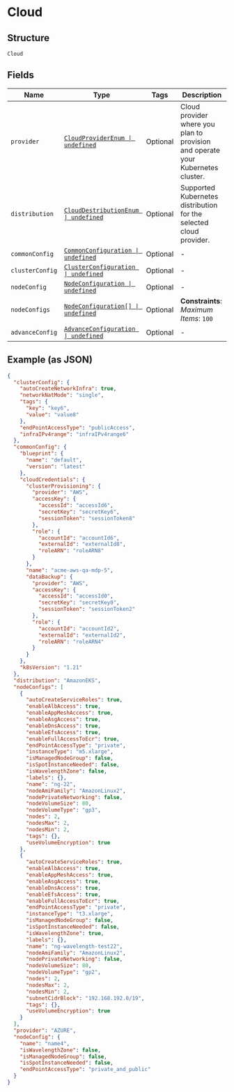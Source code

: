 
# Cloud

## Structure

`Cloud`

## Fields

| Name | Type | Tags | Description |
|  --- | --- | --- | --- |
| `provider` | [`CloudProviderEnum \| undefined`](../../doc/models/cloud-provider-enum.md) | Optional | Cloud provider where you plan to provision and operate your Kubernetes cluster. |
| `distribution` | [`CloudDestributionEnum \| undefined`](../../doc/models/cloud-destribution-enum.md) | Optional | Supported Kubernetes distribution for the selected cloud provider. |
| `commonConfig` | [`CommonConfiguration \| undefined`](../../doc/models/common-configuration.md) | Optional | - |
| `clusterConfig` | [`ClusterConfiguration \| undefined`](../../doc/models/cluster-configuration.md) | Optional | - |
| `nodeConfig` | [`NodeConfiguration \| undefined`](../../doc/models/node-configuration.md) | Optional | - |
| `nodeConfigs` | [`NodeConfiguration[] \| undefined`](../../doc/models/node-configuration.md) | Optional | **Constraints**: *Maximum Items*: `100` |
| `advanceConfig` | [`AdvanceConfiguration \| undefined`](../../doc/models/advance-configuration.md) | Optional | - |

## Example (as JSON)

```json
{
  "clusterConfig": {
    "autoCreateNetworkInfra": true,
    "networkNatMode": "single",
    "tags": {
      "key": "key6",
      "value": "value8"
    },
    "endPointAccessType": "publicAccess",
    "infraIPv4range": "infraIPv4range6"
  },
  "commonConfig": {
    "blueprint": {
      "name": "default",
      "version": "latest"
    },
    "cloudCredentials": {
      "clusterProvisioning": {
        "provider": "AWS",
        "accessKey": {
          "accessId": "accessId6",
          "secretKey": "secretKey6",
          "sessionToken": "sessionToken8"
        },
        "role": {
          "accountId": "accountId6",
          "externalId": "externalId8",
          "roleARN": "roleARN8"
        }
      },
      "name": "acme-aws-qa-mdp-5",
      "dataBackup": {
        "provider": "AWS",
        "accessKey": {
          "accessId": "accessId0",
          "secretKey": "secretKey0",
          "sessionToken": "sessionToken2"
        },
        "role": {
          "accountId": "accountId2",
          "externalId": "externalId2",
          "roleARN": "roleARN4"
        }
      }
    },
    "k8sVersion": "1.21"
  },
  "distribution": "AmazonEKS",
  "nodeConfigs": [
    {
      "autoCreateServiceRoles": true,
      "enableAlbAccess": true,
      "enableAppMeshAccess": true,
      "enableAsgAccess": true,
      "enableDnsAccess": true,
      "enableEfsAccess": true,
      "enableFullAccessToEcr": true,
      "endPointAccessType": "private",
      "instanceType": "m5.xlarge",
      "isManagedNodeGroup": false,
      "isSpotInstanceNeeded": false,
      "isWavelengthZone": false,
      "labels": {},
      "name": "ng-22",
      "nodeAmiFamily": "AmazonLinux2",
      "nodePrivateNetworking": false,
      "nodeVolumeSize": 80,
      "nodeVolumeType": "gp3",
      "nodes": 2,
      "nodesMax": 2,
      "nodesMin": 2,
      "tags": {},
      "useVolumeEncryption": true
    },
    {
      "autoCreateServiceRoles": true,
      "enableAlbAccess": true,
      "enableAppMeshAccess": true,
      "enableAsgAccess": true,
      "enableDnsAccess": true,
      "enableEfsAccess": true,
      "enableFullAccessToEcr": true,
      "endPointAccessType": "private",
      "instanceType": "t3.xlarge",
      "isManagedNodeGroup": false,
      "isSpotInstanceNeeded": false,
      "isWavelengthZone": true,
      "labels": {},
      "name": "ng-wavelength-test22",
      "nodeAmiFamily": "AmazonLinux2",
      "nodePrivateNetworking": false,
      "nodeVolumeSize": 80,
      "nodeVolumeType": "gp2",
      "nodes": 2,
      "nodesMax": 2,
      "nodesMin": 2,
      "subnetCidrBlock": "192.168.192.0/19",
      "tags": {},
      "useVolumeEncryption": true
    }
  ],
  "provider": "AZURE",
  "nodeConfig": {
    "name": "name4",
    "isWavelengthZone": false,
    "isManagedNodeGroup": false,
    "isSpotInstanceNeeded": false,
    "endPointAccessType": "private_and_public"
  }
}
```

